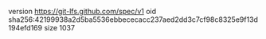 version https://git-lfs.github.com/spec/v1
oid sha256:42199938a2d5ba5536ebbececacc237aed2dd3c7cf98c8325e9f13d194efd169
size 1037
